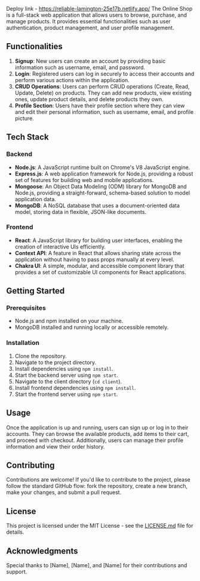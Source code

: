 Deploy link - https://reliable-lamington-25e17b.netlify.app/
The Online Shop is a full-stack web application that allows users to browse, purchase, and manage products. It provides essential functionalities such as user authentication, product management, and user profile management.

## Functionalities

1. **Signup**: New users can create an account by providing basic information such as username, email, and password.
2. **Login**: Registered users can log in securely to access their accounts and perform various actions within the application.
3. **CRUD Operations**: Users can perform CRUD operations (Create, Read, Update, Delete) on products. They can add new products, view existing ones, update product details, and delete products they own.
4. **Profile Section**: Users have their profile section where they can view and edit their personal information, such as username, email, and profile picture.

## Tech Stack

### Backend

- **Node.js**: A JavaScript runtime built on Chrome's V8 JavaScript engine.
- **Express.js**: A web application framework for Node.js, providing a robust set of features for building web and mobile applications.
- **Mongoose**: An Object Data Modeling (ODM) library for MongoDB and Node.js, providing a straight-forward, schema-based solution to model application data.
- **MongoDB**: A NoSQL database that uses a document-oriented data model, storing data in flexible, JSON-like documents.

### Frontend

- **React**: A JavaScript library for building user interfaces, enabling the creation of interactive UIs efficiently.
- **Context API**: A feature in React that allows sharing state across the application without having to pass props manually at every level.
- **Chakra UI**: A simple, modular, and accessible component library that provides a set of customizable UI components for React applications.

## Getting Started

### Prerequisites

- Node.js and npm installed on your machine.
- MongoDB installed and running locally or accessible remotely.

### Installation

1. Clone the repository.
2. Navigate to the project directory.
3. Install dependencies using `npm install`.
4. Start the backend server using `npm start`.
5. Navigate to the client directory (`cd client`).
6. Install frontend dependencies using `npm install`.
7. Start the frontend server using `npm start`.

## Usage

Once the application is up and running, users can sign up or log in to their accounts. They can browse the available products, add items to their cart, and proceed with checkout. Additionally, users can manage their profile information and view their order history.

## Contributing

Contributions are welcome! If you'd like to contribute to the project, please follow the standard GitHub flow: fork the repository, create a new branch, make your changes, and submit a pull request.

## License

This project is licensed under the MIT License - see the [LICENSE.md](LICENSE.md) file for details.

## Acknowledgments

Special thanks to [Name], [Name], and [Name] for their contributions and support.
